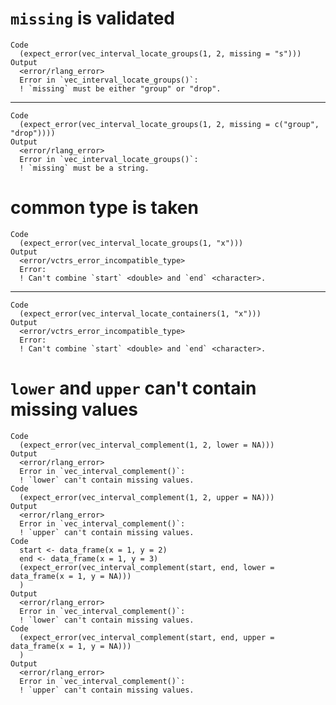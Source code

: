 # `missing` is validated

    Code
      (expect_error(vec_interval_locate_groups(1, 2, missing = "s")))
    Output
      <error/rlang_error>
      Error in `vec_interval_locate_groups()`:
      ! `missing` must be either "group" or "drop".

---

    Code
      (expect_error(vec_interval_locate_groups(1, 2, missing = c("group", "drop"))))
    Output
      <error/rlang_error>
      Error in `vec_interval_locate_groups()`:
      ! `missing` must be a string.

# common type is taken

    Code
      (expect_error(vec_interval_locate_groups(1, "x")))
    Output
      <error/vctrs_error_incompatible_type>
      Error:
      ! Can't combine `start` <double> and `end` <character>.

---

    Code
      (expect_error(vec_interval_locate_containers(1, "x")))
    Output
      <error/vctrs_error_incompatible_type>
      Error:
      ! Can't combine `start` <double> and `end` <character>.

# `lower` and `upper` can't contain missing values

    Code
      (expect_error(vec_interval_complement(1, 2, lower = NA)))
    Output
      <error/rlang_error>
      Error in `vec_interval_complement()`:
      ! `lower` can't contain missing values.
    Code
      (expect_error(vec_interval_complement(1, 2, upper = NA)))
    Output
      <error/rlang_error>
      Error in `vec_interval_complement()`:
      ! `upper` can't contain missing values.
    Code
      start <- data_frame(x = 1, y = 2)
      end <- data_frame(x = 1, y = 3)
      (expect_error(vec_interval_complement(start, end, lower = data_frame(x = 1, y = NA)))
      )
    Output
      <error/rlang_error>
      Error in `vec_interval_complement()`:
      ! `lower` can't contain missing values.
    Code
      (expect_error(vec_interval_complement(start, end, upper = data_frame(x = 1, y = NA)))
      )
    Output
      <error/rlang_error>
      Error in `vec_interval_complement()`:
      ! `upper` can't contain missing values.

